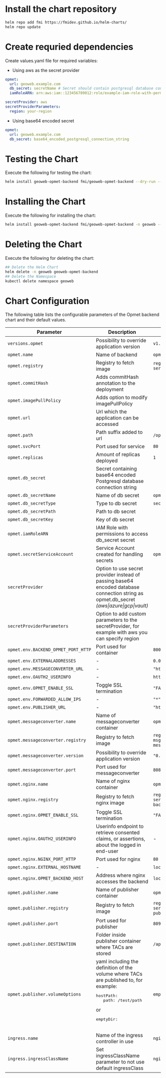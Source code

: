# Install the chart repository

```bash
helm repo add fmi https://fmidev.github.io/helm-charts/
helm repo update
```

# Create requried dependencies

Create values.yaml file for required variables:
* Using aws as the secret provider
```yaml
opmet: 
  url: geoweb.example.com
  db_secret: secretName # Secret should contain postgresql database connection string
  iamRoleARN: arn:aws:iam::123456789012:role/example-iam-role-with-permissions-to-secret

secretProvider: aws
secretProviderParameters:
  region: your-region
```

* Using base64 encoded secret
```yaml
opmet:
  url: geoweb.example.com
  db_secret: base64_encoded_postgresql_connection_string
```

# Testing the Chart
Execute the following for testing the chart:

```bash
helm install geoweb-opmet-backend fmi/geoweb-opmet-backend --dry-run --debug -n geoweb --values=./values.yaml
```

# Installing the Chart

Execute the following for installing the chart:

```bash
helm install geoweb-opmet-backend fmi/geoweb-opmet-backend -n geoweb --values=./values.yaml
```

# Deleting the Chart
Execute the following for deleting the chart:

```bash
## Delete the Helm Chart
helm delete -n geoweb geoweb-opmet-backend
## Delete the Namespace
kubectl delete namespace geoweb
```

# Chart Configuration
The following table lists the configurable parameters of the Opmet backend chart and their default values.

| Parameter | Description | Default |
| - | - | - |
| `versions.opmet` | Possibility to override application version | `v1.0.0` |
| `opmet.name` | Name of backend | `opmet` |
| `opmet.registry` | Registry to fetch image | `registry.gitlab.com/opengeoweb/backend-services/opmet-backend` |
| `opmet.commitHash` | Adds commitHash annotation to the deployment | |
| `opmet.imagePullPolicy` | Adds option to modify imagePullPolicy | |
| `opmet.url` | Url which the application can be accessed | |
| `opmet.path` | Path suffix added to url | `/opmet/(.*)` |
| `opmet.svcPort` | Port used for service | `80` |
| `opmet.replicas` | Amount of replicas deployed | `1` |
| `opmet.db_secret` | Secret containing base64 encoded Postgresql database connection string | |
| `opmet.db_secretName` | Name of db secret | `opmet-db` |
| `opmet.db_secretType` | Type to db secret | `secretsmanager` |
| `opmet.db_secretPath` | Path to db secret | |
| `opmet.db_secretKey` | Key of db secret | |
| `opmet.iamRoleARN` | IAM Role with permissions to access db_secret secret | |
| `opmet.secretServiceAccount` | Service Account created for handling secrets | `opmet-service-account` |
| `secretProvider` | Option to use secret provider instead of passing base64 encoded database connection string as opmet.db_secret *(aws\|azure\|gcp\|vault)* | |
| `secretProviderParameters` | Option to add custom parameters to the secretProvider, for example with aws you can specify region | |
| `opmet.env.BACKEND_OPMET_PORT_HTTP` | Port used for container | `8000` |
| `opmet.env.EXTERNALADDRESSES` | - | `0.0.0.0:80` |
| `opmet.env.MESSAGECONVERTER_URL` | - | `"http://localhost:8080"` |
| `opmet.env.OAUTH2_USERINFO` | - | `https://gitlab.com/oauth/userinfo` |
| `opmet.env.OPMET_ENABLE_SSL` | Toggle SSL termination | `"FALSE"` |
| `opmet.env.FORWARDED_ALLOW_IPS` | - | `"*"` |
| `opmet.env.PUBLISHER_URL` | - | `"http://localhost:8090/publish"` |
| `opmet.messageconverter.name` | Name of messageconverter container | `opmet-messageconverter` |
| `opmet.messageconverter.registry` | Registry to fetch image | `registry.gitlab.com/opengeoweb/avi-msgconverter/geoweb-knmi-avi-messageservices` |
| `opmet.messageconverter.version` | Possibility to override application version | `"0.1.1"` |
| `opmet.messageconverter.port` | Port used for messageconverter | `8080` |
| `opmet.nginx.name` | Name of nginx container | `opmet-nginx` |
| `opmet.nginx.registry` | Registry to fetch nginx image | `registry.gitlab.com/opengeoweb/backend-services/opmet-backend/nginx-opmet-backend` |
| `opmet.nginx.OPMET_ENABLE_SSL` | Toggle SSL termination | `"FALSE"` |
| `opmet.nginx.OAUTH2_USERINFO` | Userinfo endpoint to retrieve consented claims, or assertions, about the logged in end-user | - |
| `opmet.nginx.NGINX_PORT_HTTP` | Port used for nginx | `80` |
| `opmet.nginx.EXTERNAL_HOSTNAME` | - | `localhost:80` |
| `opmet.nginx.OPMET_BACKEND_HOST` | Address where nginx accesses the backend | `localhost:8080` |
| `opmet.publisher.name` | Name of publisher container  | `opmet-publisher` |
| `opmet.publisher.registry` | Registry to fetch image | `registry.gitlab.com/opengeoweb/backend-services/opmet-backend/opmet-backend-publisher-local` |
| `opmet.publisher.port` | Port used for publisher | `8090`|
| `opmet.publisher.DESTINATION` | Folder inside publisher container where TACs are stored | `/app/output` |
| `opmet.publisher.volumeOptions` | yaml including the definition of the volume where TACs are published to, for example: <pre>hostPath:<br>&nbsp;&nbsp; path: /test/path</pre> or <pre>emptyDir:<br>&nbsp;&nbsp;</pre>| `emptyDir:` |
| `ingress.name` | Name of the ingress controller in use | `nginx-ingress-controller` |
| `ingress.ingressClassName` | Set ingressClassName parameter to not use default ingressClass | `nginx` |